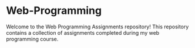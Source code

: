 # Web-Programming
Welcome to the Web Programming Assignments repository! This repository contains a collection of assignments completed during my web programming course.
